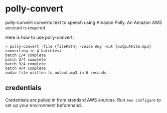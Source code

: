 # polly-convert

polly-convert converts text to speech using Amazon Polly. An Amazon AWS account is required. 

Here is how to use polly-convert:

```
> polly-convert -file {filePath} -voice Amy -out {outputFile.mp3}
converting in 4 batch(es)
batch 1/4 complete
batch 2/4 complete
batch 3/4 complete
batch 4/4 complete
audio file written to output.mp3 in 6 seconds
```

## credentials

Credentials are pulled in from standard AWS sources. Run `aws configure` to set up your environment beforehand.
